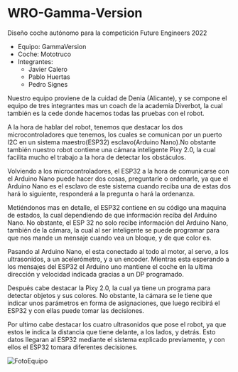 # WRO-Gamma-Version
Diseño coche autónomo para la competición Future Engineers 2022
* Equipo: GammaVersion
* Coche: Mototruco
* Integrantes:
  * Javier Calero
  * Pablo Huertas
  * Pedro Signes

Nuestro equipo proviene de la cuidad de Denia (Alicante), y se compone el equipo de tres integrantes mas un coach de la academia Diverbot, la cual también es la cede donde hacemos todas las pruebas con el robot.

A la hora de hablar del robot, tenemos que destacar los dos microcontroladores que tenemos, los cuales se comunican por un puerto I2C en un sistema maestro(ESP32) esclavo(Arduino Nano).No obstante también nuestro robot contiene una cámara inteligente Pixy 2.0, la cual facilita mucho el trabajo a la hora de detectar los obstáculos.

Volviendo a los microcontroladores, el ESP32 a la hora de comunicarse con el Arduino Nano puede hacer dos cosas, preguntarle o ordenarle, ya que el Arduino Nano es el esclavo de este sistema cuando reciba una de estas dos hará lo siguiente, responderá a la pregunta o hará la ordenanza.

Metiéndonos mas en detalle, el ESP32 contiene en su código una maquina de estados, la cual dependiendo de que información reciba del Arduino Nano. No obstante, el ESP 32 no solo recibe información del Arduino Nano, también de la cámara, la cual al ser inteligente se puede programar para que nos mande un mensaje cuando vea un bloque, y de que color es.

Pasando al Arduino Nano, el esta conectado al todo al motor, al servo, a los ultrasonidos, a un acelerómetro, y a un encoder. Mientras esta esperando a los mensajes del ESP32 el Arduino uno mantiene el coche en la ultima dirección y velocidad indicada gracias a un DP programado.

Después cabe destacar la Pixy 2.0, la cual ya tiene un programa para detectar objetos y sus colores. No obstante, la cámara se le tiene que indicar unos parámetros en forma de asignaciones, que luego recibirá el ESP32 y con ellas puede tomar las decisiones. 

Por ultimo cabe destacar los cuatro ultrasonidos que pose el robot, ya que estos le indica la distancia que tiene delante, a los lados, y detrás. Esto datos llegaran al ESP32 mediante el sistema explicado previamente, y con ellos el ESP32 tomara diferentes decisiones.

  
![FotoEquipo](https://user-images.githubusercontent.com/100376253/175772085-2c6c82bf-9e69-456e-927b-e3cf1254dc0f.jpeg)

